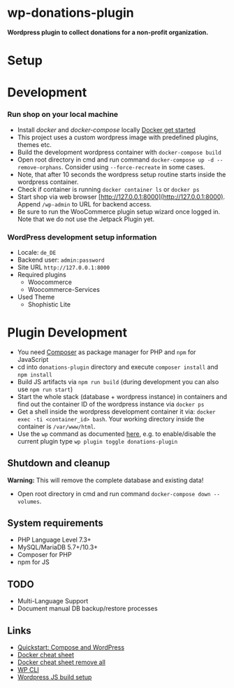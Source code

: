 # wp-donations-plugin

**Wordpress plugin to collect donations for a non-profit organization.**

# Setup

# Development

### Run shop on your local machine
* Install *docker* and *docker-compose* locally [Docker get started](https://www.docker.com/get-started)
* This project uses a custom wordpress image with predefined plugins, themes etc.
* Build the development wordpress container with `docker-compose build`
* Open root directory in cmd and run command `docker-compose up -d --remove-orphans`. Consider using `--force-recreate` in some cases.
* Note, that after 10 seconds the wordpress setup routine starts inside the wordpress container.
* Check if container is running `docker container ls` or `docker ps`
* Start shop via web browser [http://127.0.0.1:8000](http://127.0.0.1:8000). Append `/wp-admin` to URL for backend access.
* Be sure to run the WooCommerce plugin setup wizard once logged in. Note that we do not use the Jetpack Plugin yet.

### WordPress development setup information
* Locale: `de_DE`
* Backend user: `admin:password`
* Site URL `http://127.0.0.1:8000`
* Required plugins
    * Woocommerce
    * Woocommerce-Services
* Used Theme
    * Shophistic Lite

# Plugin Development
* You need [Composer](https://getcomposer.org) as package manager for PHP and `npm` for JavaScript
* cd into `donations-plugin` directory and execute `composer install` and `npm install`
* Build JS artifacts via `npm run build` (during development you can also use `npm run start`)
* Start the whole stack (database + wordpress instance) in containers and find out the container ID of the wordpress instance via `docker ps`
* Get a shell inside the wordpress development container it via: `docker exec -ti <container_id> bash`.
Your working directory inside the container is `/var/www/html`.
* Use the `wp` command as documented [here](https://wp-cli.org), 
e.g. to enable/disable the current plugin type `wp plugin toggle donations-plugin` 

## Shutdown and cleanup
**Warning:** This will remove the complete database and existing data!

* Open root directory in cmd and run command `docker-compose down --volumes`.
 
## System requirements
- PHP Language Level 7.3+
- MySQL/MariaDB 5.7+/10.3+
- Composer for PHP
- npm for JS

## TODO
- Multi-Language Support
- Document manual DB backup/restore processes

## Links
* [Quickstart: Compose and WordPress](https://docs.docker.com/compose/wordpress)
* [Docker cheat sheet](https://www.docker.com/sites/default/files/d8/2019-09/docker-cheat-sheet.pdf)
* [Docker cheat sheet remove all](https://linuxize.com/post/how-to-remove-docker-images-containers-volumes-and-networks/)
* [WP CLI](https://wp-cli.org)
* [Wordpress JS build setup](https://developer.wordpress.org/block-editor/tutorials/javascript/js-build-setup/)